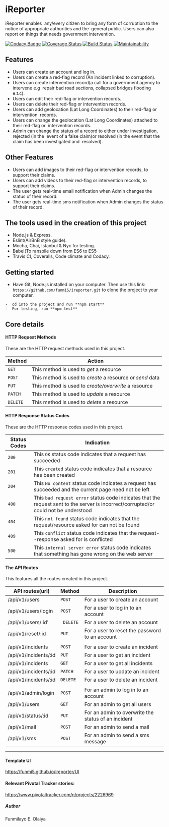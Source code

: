 # iReporter
iReporter enables  any/every citizen to bring any form of corruption to the notice of appropriate authorities and the  general public. Users can also report on things that needs government intervention.

[![Codacy Badge](https://api.codacy.com/project/badge/Grade/50122e27e00948b38339148c9e34b8af)](https://app.codacy.com/app/funmi5/ireporter?utm_source=github.com&utm_medium=referral&utm_content=funmi5/ireporter&utm_campaign=Badge_Grade_Dashboard)
[![Coverage Status](https://coveralls.io/repos/github/funmi5/ireporter/badge.svg?branch=servertests)](https://coveralls.io/github/funmi5/ireporter?branch=servertests)
[![Build Status](https://travis-ci.org/funmi5/ireporter.svg?branch=serverbadges)](https://travis-ci.org/funmi5/ireporter)
[![Maintainability](https://api.codeclimate.com/v1/badges/6b7413f480f9c9ad5b04/maintainability)](https://codeclimate.com/github/funmi5/ireporter/maintainability)

## Features
*  Users can create an account and log in.
*  Users can create a red-flag record (An incident linked to corruption). 
*  Users can create intervention record(a call for a government agency to intervene e.g  repair bad road sections, collapsed bridges         flooding e.t.c).  
*  Users can edit their red-flag or intervention records.  
*  Users can delete their red-flag or intervention records. 
*  Users can add geolocation (Lat Long Coordinates) to their red-flag or intervention  records. 
*  Users can change the geolocation (Lat Long Coordinates) attached to their red-flag or  intervention records. 
*  Admin can change the status of a record to either under investigation, rejected (in the  event of a false claim)or resolved (in the       event that the claim has been investigated and  resolved). 


## Other Features
* Users can add images to their red-flag or intervention records, to support their claims.  
* Users can add videos to their red-flag or intervention records, to support their claims.  
* The user gets real-time email notification when Admin changes the status of their record. 
* The user gets real-time sms notification when Admin changes the status of their record.  


## The tools used in the creation of this project
*  Node.js & Express.
*  Eslint(AirBnB style guide).
*  Mocha, Chai, Istanbul & Nyc for testing.
*  Babel(To ranspile down from ES6 to ES5
*  Travis CI, Coveralls, Code climate and Codacy.

## Getting started
-  Have Git, Node.js installed on your computer. 
   Then use this link: ```https://github.com/funmi5/ireporter.git``` 
   to clone the project to your computer.
``` 
-  cd into the project and run **npm start**
-  For testing, run **npm test**
```

## Core details
#### HTTP Request Methods
These are the HTTP request methods used in this project.

Method | Action |
--- | ---
`GET`| This method is used to *get* a resource
`POST` | This method is used to *create* a resource or *send* data
`PUT` | This method is used to *create/overwrite* a resource
`PATCH`| This method is used to *update* a resource
`DELETE`| This method is used to *delete* a resource

#### HTTP Response Status Codes
These are the HTTP response codes used in this project.

Status Codes | Indication |
--- | --- |
`200`| This `OK` status code indicates that a request has succeeded |
`201` | This `created` status code indicates that a resource has been created |
`204`| This `No content` status code indicates a request has succeeded and the current page need not be left |
`400` | This `bad request error` status code indicates that the request sent to the server is incorrect/corrupted/or could not be understood |
`404`| This `not found` status code indicates that the request/resource asked for can not be found |
`409`| This `conflict` status code indicates that the request--response asked for is conflicted |
`500`| This `internal server error` status code indicates that something has gone wrong on the web server |

#### The API Routes
This features all the routes created in this project.

API routes(url) | Method | Description
--- | --- | ---
/api/v1/users| `POST` |  For a user to create an account
/api/v1/users/login | `POST` |For a user to log in to an account
/api/v1/users/:id' | ` DELETE` | For a user to delete an account
/api/v1/reset/:id| `PUT` | For a user to reset the password to an account
|  | 
/api/v1/incidents| `POST` | For a user to create an incident
/api/v1/incidents/:id| `PUT` | For a user to get an incident
/api/v1/incidents| `GET` | For a user to get all incidents
/api/v1/incidents/:id| `PATCH` | For a user to update an incident
/api/v1/incidents/:id| `DELETE` | For a user to delete an incident
|  |
/api/v1/admin/login| `POST` | For an admin to log in to an account
/api/v1/users| `GET` | For an admin to get all users
/api/v1/status/:id| `PUT` | For an admin to overwrite the status of an incident
/api/v1/mail| `POST` | For an admin to send a mail
/api/v1/sms| `POST` | For an admin to send a sms message



----------------------------------
#### Template UI
https://funmi5.github.io/ireporter/UI

#### Relevant Pivotal Tracker stories:
https://www.pivotaltracker.com/n/projects/2226969

##### Author
Funmilayo E. Olaiya

